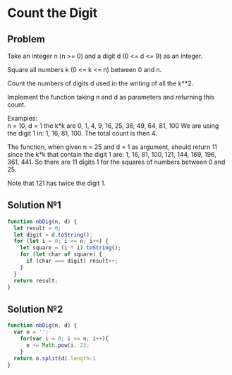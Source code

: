# Count the Digit

## Problem
Take an integer n (n >= 0) and a digit d (0 <= d <= 9) as an integer.

Square all numbers k (0 <= k <= n) between 0 and n.

Count the numbers of digits d used in the writing of all the k**2.

Implement the function taking n and d as parameters and returning this count.

Examples:  
n = 10, d = 1 
the k*k are 0, 1, 4, 9, 16, 25, 36, 49, 64, 81, 100
We are using the digit 1 in: 1, 16, 81, 100. The total count is then 4.

The function, when given n = 25 and d = 1 as argument, should return 11 since
the k*k that contain the digit 1 are:
1, 16, 81, 100, 121, 144, 169, 196, 361, 441.
So there are 11 digits 1 for the squares of numbers between 0 and 25.  

Note that 121 has twice the digit 1.

## Solution №1
```javascript
function nbDig(n, d) {
  let result = 0;
  let digit = d.toString();
  for (let i = 0; i <= n; i++) {
    let square = (i * i).toString();
    for (let char of square) {
      if (char === digit) result++;
    }
  }
  return result;
}
```

## Solution №2
```javascript
function nbDig(n, d) {
  var o = '';
    for(var i = 0; i <= n; i++){
      o += Math.pow(i, 2);
    }
  return o.split(d).length-1
}
```
